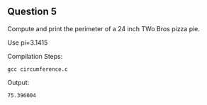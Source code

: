 ## Question 5

Compute and print the perimeter of a 24 inch TWo Bros pizza pie.

Use pi=3.1415

Compilation Steps:

	gcc circumference.c

Output:

	75.396004
